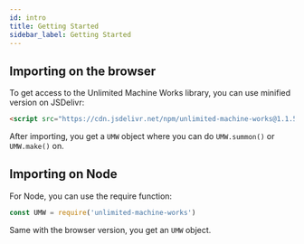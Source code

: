 ```yaml
---
id: intro
title: Getting Started
sidebar_label: Getting Started
---
```


## Importing on the browser

To get access to the Unlimited Machine Works library, you can use minified version on JSDelivr:

```html
<script src="https://cdn.jsdelivr.net/npm/unlimited-machine-works@1.1.5/umw.min.js" async></script>
```

After importing, you get a `UMW` object where you can do `UMW.summon()` or `UMW.make()` on.

## Importing on Node

For Node, you can use the require function:

```js
const UMW = require('unlimited-machine-works')
```

Same with the browser version, you get an `UMW` object.